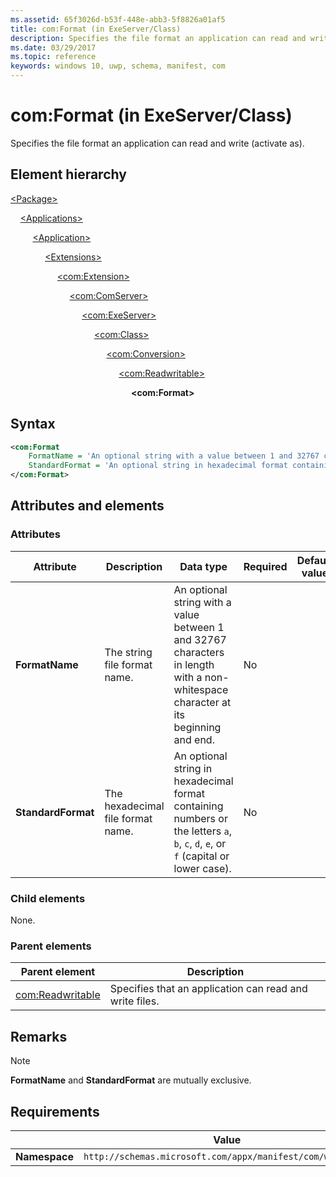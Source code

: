 ```yaml
---
ms.assetid: 65f3026d-b53f-448e-abb3-5f8826a01af5
title: com:Format (in ExeServer/Class)
description: Specifies the file format an application can read and write (activate as) (in ExeServer/Class).
ms.date: 03/29/2017
ms.topic: reference
keywords: windows 10, uwp, schema, manifest, com
---
```


# com:Format (in ExeServer/Class)

Specifies the file format an application can read and write (activate as).

## Element hierarchy

[\<Package\>](element-package.md)

&nbsp;&nbsp;&nbsp;&nbsp;[\<Applications\>](element-applications.md)

&nbsp;&nbsp;&nbsp;&nbsp; &nbsp;&nbsp;&nbsp;&nbsp;[\<Application\>](element-application.md)

&nbsp;&nbsp;&nbsp;&nbsp; &nbsp;&nbsp;&nbsp;&nbsp; &nbsp;&nbsp;&nbsp;&nbsp;[\<Extensions\>](element-1-extensions.md)

&nbsp;&nbsp;&nbsp;&nbsp; &nbsp;&nbsp;&nbsp;&nbsp; &nbsp;&nbsp;&nbsp;&nbsp; &nbsp;&nbsp;&nbsp;&nbsp;[\<com:Extension\>](element-com-extension.md)

&nbsp;&nbsp;&nbsp;&nbsp; &nbsp;&nbsp;&nbsp;&nbsp; &nbsp;&nbsp;&nbsp;&nbsp; &nbsp;&nbsp;&nbsp;&nbsp; &nbsp;&nbsp;&nbsp;&nbsp;[\<com:ComServer\>](element-com-comserver.md)

&nbsp;&nbsp;&nbsp;&nbsp; &nbsp;&nbsp;&nbsp;&nbsp; &nbsp;&nbsp;&nbsp;&nbsp; &nbsp;&nbsp;&nbsp;&nbsp; &nbsp;&nbsp;&nbsp;&nbsp; &nbsp;&nbsp;&nbsp;&nbsp;[\<com:ExeServer\>](element-com-exeserver.md)

&nbsp;&nbsp;&nbsp;&nbsp; &nbsp;&nbsp;&nbsp;&nbsp; &nbsp;&nbsp;&nbsp;&nbsp; &nbsp;&nbsp;&nbsp;&nbsp; &nbsp;&nbsp;&nbsp;&nbsp; &nbsp;&nbsp;&nbsp;&nbsp; &nbsp;&nbsp;&nbsp;&nbsp;[\<com:Class\>](element-com-exeserver-class.md)

&nbsp;&nbsp;&nbsp;&nbsp; &nbsp;&nbsp;&nbsp;&nbsp; &nbsp;&nbsp;&nbsp;&nbsp; &nbsp;&nbsp;&nbsp;&nbsp; &nbsp;&nbsp;&nbsp;&nbsp; &nbsp;&nbsp;&nbsp;&nbsp; &nbsp;&nbsp;&nbsp;&nbsp; &nbsp;&nbsp;&nbsp;&nbsp;[\<com:Conversion\>](element-com-exe-conversion.md)

&nbsp;&nbsp;&nbsp;&nbsp; &nbsp;&nbsp;&nbsp;&nbsp; &nbsp;&nbsp;&nbsp;&nbsp; &nbsp;&nbsp;&nbsp;&nbsp; &nbsp;&nbsp;&nbsp;&nbsp; &nbsp;&nbsp;&nbsp;&nbsp; &nbsp;&nbsp;&nbsp;&nbsp; &nbsp;&nbsp;&nbsp;&nbsp; &nbsp;&nbsp;&nbsp;&nbsp;[\<com:Readwritable\>](element-com-exe-readwritable.md)

&nbsp;&nbsp;&nbsp;&nbsp; &nbsp;&nbsp;&nbsp;&nbsp; &nbsp;&nbsp;&nbsp;&nbsp; &nbsp;&nbsp;&nbsp;&nbsp; &nbsp;&nbsp;&nbsp;&nbsp; &nbsp;&nbsp;&nbsp;&nbsp; &nbsp;&nbsp;&nbsp;&nbsp; &nbsp;&nbsp;&nbsp;&nbsp; &nbsp;&nbsp;&nbsp;&nbsp; &nbsp;&nbsp;&nbsp;&nbsp;**\<com:Format\>**

## Syntax

```xml
<com:Format
    FormatName = 'An optional string with a value between 1 and 32767 characters in length with a non-whitespace character at its beginning and end.'
    StandardFormat = 'An optional string in hexadecimal format containing numbers or the letters a, b, c, d, e, or f (capital or lower case).' >
</com:Format>
```

## Attributes and elements

### Attributes

| Attribute | Description | Data type | Required | Default value |
|-|-|-|-|-|
| **FormatName** | The string file format name. | An optional string with a value between 1 and 32767 characters in length with a non-whitespace character at its beginning and end. | No |  |
| **StandardFormat** | The hexadecimal file format name. | An optional string in hexadecimal format containing numbers or the letters `a`, `b`, `c`, `d`, `e`, or `f` (capital or lower case). | No |  |

### Child elements

None.

### Parent elements

| Parent element | Description |
|-|-|
| [com:Readwritable](element-com-exe-readwritable.md) | Specifies that an application can read and write files. |

## Remarks

> [!NOTE]
> **FormatName** and **StandardFormat** are mutually exclusive.

## Requirements

|   | Value  |
|--|--|
| **Namespace** | `http://schemas.microsoft.com/appx/manifest/com/windows10` |

